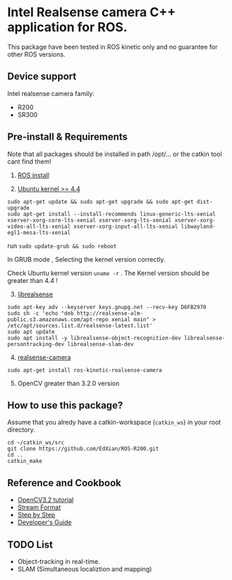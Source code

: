 # Intel Realsense camera C++ application for ROS.

This package have been tested in ROS kinetic only and no guarantee for other ROS versions.

## Device support

Intel realsense camera family:

 * R200
 * SR300

## Pre-install & Requirements
Note that all packages should be installed in path /opt/... or the catkin tool cant find them!

 1. [ROS install](http://wiki.ros.org/kinetic/Installation/Ubuntu)

 2. [Ubuntu kernel >= 4.4](https://github.com/IntelRealSense/librealsense/blob/master/doc/installation.md#make-ubuntu-up-to-date)
  
   ```
   sudo apt-get update && sudo apt-get upgrade && sudo apt-get dist-upgrade
   sudo apt-get install --install-recommends linux-generic-lts-xenial xserver-xorg-core-lts-xenial xserver-xorg-lts-xenial xserver-xorg-video-all-lts-xenial xserver-xorg-input-all-lts-xenial libwayland-egl1-mesa-lts-xenial
   ```
	
   run `sudo update-grub && sudo reboot`

   In GRUB mode , Selecting the kernel version correctly.

   Check Ubuntu kernel version `uname -r` . The Kernel version should be greater than 4.4 !
	
 3. [librealsense](https://github.com/IntelRealSense/realsense_samples_ros#installation-instructions)

 ```
 sudo apt-key adv --keyserver keys.gnupg.net --recv-key D6FB2970
 sudo sh -c 'echo "deb http://realsense-alm-public.s3.amazonaws.com/apt-repo xenial main" > /etc/apt/sources.list.d/realsense-latest.list'
 sudo apt update
 sudo apt install -y librealsense-object-recognition-dev librealsense-persontracking-dev librealsense-slam-dev 
 ```
 4. [realsense-camera](http://wiki.ros.org/realsense_camera)
	
  ```
  sudo apt-get install ros-kinetic-realsense-camera
  ```	
 5. OpenCV greater than 3.2.0 version

## How to use this package?

Assume that you alredy have a catkin-workspace (`catkin_ws`) in your root directory.
```
cd ~/catkin_ws/src
git clone https://github.com/EdXian/ROS-R200.git
cd ..
catkin_make

```
## Reference and Cookbook
 * [OpenCV3.2 tutorial](https://docs.opencv.org/3.2.0/d9/d97/tutorial_table_of_content_features2d.html)
 * [Stream Format](https://github.com/IntelRealSense/librealsense/blob/legacy/doc/supported_video_formats.pdf)
 * [Step by Step](https://software.intel.com/en-us/articles/using-librealsense-and-opencv-to-stream-rgb-and-depth-data#_Toc462147826)
 * [Developer's Guide](https://software.intel.com/sites/products/realsense/camera/developer_guide.html)

## TODO List
 * Object-tracking in real-time.
 * SLAM (Simultaneous localiztion and mapping)

